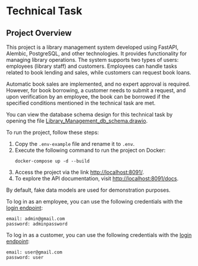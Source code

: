 # Technical Task

## Project Overview
This project is a library management system developed using FastAPI, Alembic, PostgreSQL, and other technologies. It provides functionality for managing library operations. The system supports two types of users: employees (library staff) and customers. Employees can handle tasks related to book lending and sales, while customers can request book loans.

Automatic book sales are implemented, and no expert approval is required. However, for book borrowing, a customer needs to submit a request, and upon verification by an employee, the book can be borrowed if the specified conditions mentioned in the technical task are met.

You can view the database schema design for this technical task by opening the file [Library_Management_db_schema.drawio](Library_Management_db_schema.drawio.html).

To run the project, follow these steps:
1. Copy the `.env-example` file and rename it to `.env`.
2. Execute the following command to run the project on Docker:
   ```
   docker-compose up -d --build
   ```
3. Access the project via the link [http://localhost:8091/](http://localhost:8091/).
4. To explore the API documentation, visit [http://localhost:8091/docs](http://localhost:8091/docs).

By default, fake data models are used for demonstration purposes.

To log in as an employee, you can use the following credentials with the [login endpoint](http://localhost:8091/api/v1/users/token):

```
email: admin@gmail.com
password: adminpassword
```

To log in as a customer, you can use the following credentials with the [login endpoint](http://localhost:8091/api/v1/users/token):

```
email: user@gmail.com
password: user
```
